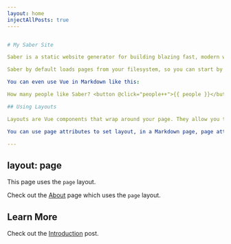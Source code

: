 ```yaml
---
layout: home
injectAllPosts: true
----


# My Saber Site

Saber is a static website generator for building blazing fast, modern websites with Vue.js. It's simple to use, blog-aware, and fully extensible, you can create pages using the data you want, e.g. local filesystem, APIs, SaaS services, headless CMS.

Saber by default loads pages from your filesystem, so you can start by populating some `.vue` or `.md` files in the `./pages` folder, and they will automatically become web pages, like this file.

You can even use Vue in Markdown like this:

How many people like Saber? <button @click="people++">{{ people }}</button> and counting!

## Using Layouts

Layouts are Vue components that wrap around your page. They allow you to have the source code for your template in one place so you don’t have to repeat things like your navigation and footer on every page.

You can use page attributes to set layout, in a Markdown page, page attributes are represented as front matter:

---
```


## layout: page

This page uses the `page` layout.

Check out the [About](./about.md) page which uses the `page` layout.

## Learn More

Check out the [Introduction](https://saber.land/blog/saber/) post.

<script>
export default {
  data() {
    return {
      people: 1024
    }
  }
}
</script>

```

```
